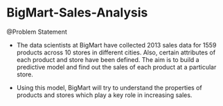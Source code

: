 # BigMart-Sales-Analysis

@Problem Statement

- The data scientists at BigMart have collected 2013 sales data for 1559 products across 10 stores in different cities. Also, certain attributes of each product and store have been defined. The aim is to build a predictive model and find out the sales of each product at a particular store.

- Using this model, BigMart will try to understand the properties of products and stores which play a key role in increasing sales.
